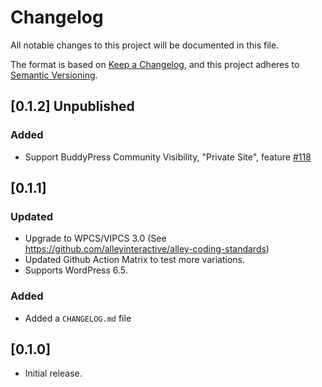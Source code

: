 # Changelog
All notable changes to this project will be documented in this file.

The format is based on [Keep a Changelog](https://keepachangelog.com/en/1.0.0/),
and this project adheres to [Semantic Versioning](https://semver.org/spec/v2.0.0.html).

## [0.1.2] Unpublished

### Added

- Support BuddyPress Community Visibility, "Private Site", feature [#118](https://github.com/renatonascalves/wp-graphql-buddypress/issues/118)

## [0.1.1]

### Updated

- Upgrade to WPCS/VIPCS 3.0 (See https://github.com/alleyinteractive/alley-coding-standards)
- Updated Github Action Matrix to test more variations.
- Supports WordPress 6.5.

### Added

- Added a `CHANGELOG.md` file

## [0.1.0]

- Initial release.
